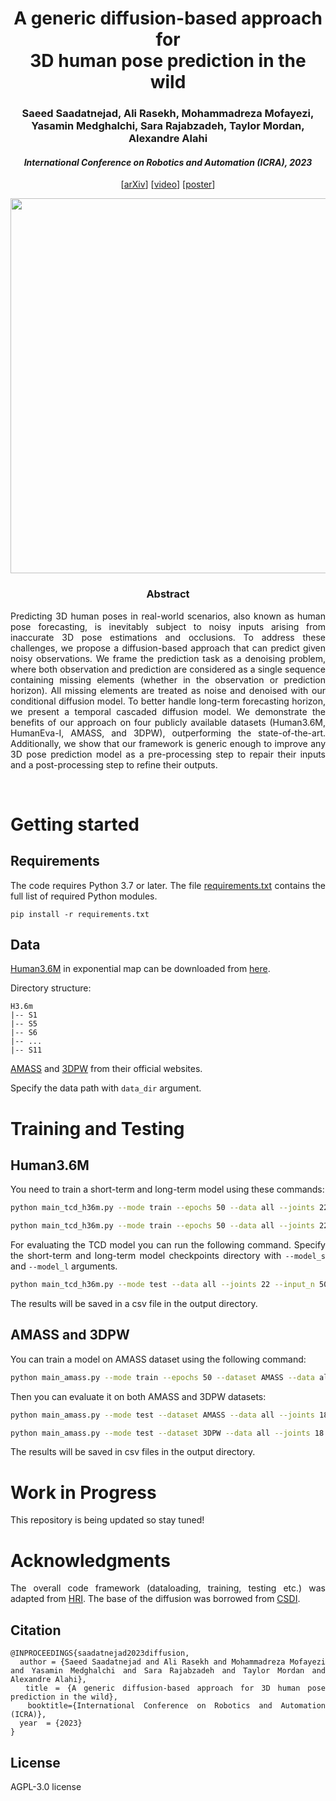 <div align="center">
<h1> A generic diffusion-based approach for <br> 3D human pose prediction in the wild </h1>
<h3>Saeed Saadatnejad, Ali Rasekh, Mohammadreza Mofayezi, Yasamin Medghalchi, Sara Rajabzadeh, Taylor Mordan, Alexandre Alahi
</h3>
<h4> <i> International Conference on Robotics and Automation (ICRA), 2023 </i></h4>

 
[[arXiv](https://arxiv.org/abs/2210.05669)] [[video](https://drive.google.com/file/d/18v_wd89i2SCiTQF7O2QLKs7YwSyUzUAL/view?usp=sharing)] [[poster](docs/poster_icra23.pdf)]

<image src="docs/diffusion.png" width="600">
</div>

<div align="center"> <h3> Abstract </h3>  </div>
<div align="justify">

Predicting 3D human poses in real-world scenarios, also known as human pose forecasting, is inevitably subject to noisy inputs arising from inaccurate 3D pose estimations and occlusions. To address these challenges, we propose a diffusion-based approach that can predict given noisy observations. We frame the prediction task as a denoising problem, where both observation and prediction are considered as a single sequence containing missing elements (whether in the observation or prediction horizon). All missing elements are treated as noise and denoised with our conditional diffusion model. To better handle long-term forecasting horizon, we present a temporal cascaded diffusion model. We demonstrate the benefits of our approach on four publicly available datasets (Human3.6M, HumanEva-I, AMASS, and 3DPW), outperforming the state-of-the-art. Additionally, we show that our framework is generic enough to improve any 3D pose prediction model as a pre-processing step to repair their inputs and a post-processing step to refine their outputs.

</br>

# Getting started

## Requirements
The code requires Python 3.7 or later. The file [requirements.txt](requirements.txt) contains the full list of required Python modules.
```
pip install -r requirements.txt
```

## Data
[Human3.6M](http://vision.imar.ro/human3.6m/description.php) in exponential map can be downloaded from [here](http://www.cs.stanford.edu/people/ashesh/h3.6m.zip).

Directory structure: 
```
H3.6m
|-- S1
|-- S5
|-- S6
|-- ...
|-- S11
```
[AMASS](https://amass.is.tue.mpg.de/en) and [3DPW](https://virtualhumans.mpi-inf.mpg.de/3DPW/) from their official websites.




Specify the data path with ```data_dir``` argument.

# Training and Testing

## Human3.6M
You need to train a short-term and long-term model using these commands:
```bash
python main_tcd_h36m.py --mode train --epochs 50 --data all --joints 22 --input_n 50 --output_n 5 --data_dir data_dir --output_dir model_s
```

```bash
python main_tcd_h36m.py --mode train --epochs 50 --data all --joints 22 --input_n 55 --output_n 20 --data_dir data_dir --output_dir model_l
```

For evaluating the TCD model you can run the following command. Specify the short-term and long-term model checkpoints directory with ```--model_s``` and ```--model_l``` arguments.

```bash
python main_tcd_h36m.py --mode test --data all --joints 22 --input_n 50 --output_n 25 --data_dir data_dir --model_s model_s --model_l model_l --output_dir model_l
```

The results will be saved in a csv file in the output directory.


## AMASS and 3DPW
You can train a model on AMASS dataset using the following command:
```bash
python main_amass.py --mode train --epochs 50 --dataset AMASS --data all --joints 18 --input_n 50 --output_n 25 --data_dir data_dir --output_dir model_amass
```

Then you can evaluate it on both AMASS and 3DPW datasets:

```bash
python main_amass.py --mode test --dataset AMASS --data all --joints 18 --input_n 50 --output_n 25 --data_dir data_dir --output_dir model_amass
```
```bash
python main_amass.py --mode test --dataset 3DPW --data all --joints 18 --input_n 50 --output_n 25 --data_dir data_dir --output_dir model_amass
```
The results will be saved in csv files in the output directory.


# Work in Progress
This repository is being updated so stay tuned!


# Acknowledgments

The overall code framework (dataloading, training, testing etc.) was adapted from [HRI](https://github.com/wei-mao-2019/HisRepItself).
The base of the diffusion was borrowed from [CSDI](https://github.com/ermongroup/CSDI).

## Citation

```
@INPROCEEDINGS{saadatnejad2023diffusion,
  author = {Saeed Saadatnejad and Ali Rasekh and Mohammadreza Mofayezi and Yasamin Medghalchi and Sara Rajabzadeh and Taylor Mordan and Alexandre Alahi},
  title = {A generic diffusion-based approach for 3D human pose prediction in the wild},
  booktitle={International Conference on Robotics and Automation (ICRA)}, 
  year  = {2023}
}
```
## License
AGPL-3.0 license